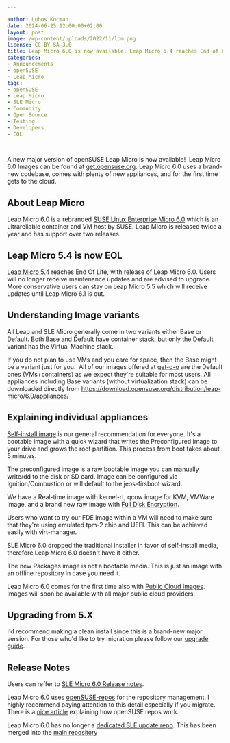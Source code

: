 ```yaml
---

author: Lubos Kocman
date: 2024-06-25 12:00:00+02:00
layout: post
image: /wp-content/uploads/2022/11/lpm.png
license: CC-BY-SA-3.0
title: Leap Micro 6.0 is now available. Leap Micro 5.4 reaches End of Life.
categories:
- Announcements
- openSUSE
- Leap Micro
tags:
- openSUSE
- Leap Micro
- SLE Micro
- Community
- Open Source
- Testing
- Developers
- EOL

---
```



A new major version of openSUSE Leap Micro is now available!  Leap Micro 6.0 Images can be found at [get.opensuse.org](https://get.opensuse.org/leapmicro/6.0/).
Leap Micro 6.0 uses a brand-new codebase, comes with plenty of new appliances, and for the first time gets to the cloud.

## About Leap Micro

Leap Micro 6.0 is a rebranded [SUSE Linux Enterprise Micro 6.0](https://www.suse.com/products/micro/) which is an ultrareliable container and VM host by SUSE. Leap Micro is released twice a year and has support over two releases.

## Leap Micro 5.4 is now EOL

[Leap Micro 5.4](https://news.opensuse.org/2023/04/27/leap-micro-54-leap-155-enters-rc/) reaches End Of Life, with release of Leap Micro 6.0.
Users will no longer receive maintenance updates and are advised to upgrade.
More conservative users can stay on Leap Micro 5.5 which will receive updates until Leap Micro 6.1 is out.

## Understanding Image variants

All Leap and SLE Micro generally come in two variants either Base or Default.
Both Base and Default have container stack, but only the Default variant has the Virtual Machine stack.

If you do not plan to use VMs and you care for space, then the Base might be a variant just for you. 
All of our images offered at [get-o-o](https://get.opensuse.org/leapmicro/6.0/) are the Default ones (VMs+containers) as we expect they're suitable for most users.
All appliances including Base variants (without virtualization stack) can be downloaded directly from https://download.opensuse.org/distribution/leap-micro/6.0/appliances/ 

## Explaining individual appliances

[Self-install image](https://www.youtube.com/watch?v=j8kWT7HSjbw) is our general recommendation for everyone.
It's a bootable image with a quick wizard that writes the Preconfigured image to your drive and grows the root partition.
This process from boot takes about 5 minutes.

The preconfigured image is a raw bootable image you can manually write/dd to the disk or SD card.
Image can be configured via Ignition/Combustion or will default to the jeos-firsboot wizard.

We have a Real-time image with kernel-rt, qcow image for KVM, VMWare image, and a brand new raw image with [Full Disk Encryption](https://www.youtube.com/watch?v=Zd0kLDQsz88).

Users who want to try our FDE image within a VM will need to make sure that they're using emulated tpm-2 chip and UEFI. This can be achieved easily with virt-manager.

SLE Micro 6.0 dropped the traditional installer in favor of self-install media, therefore Leap Micro 6.0 doesn't have it either. 

The new Packages image is not a bootable media. This is just an image with an offline repository in case you need it.

Leap Micro 6.0 comes for the first time also with [Public Cloud Images](https://build.opensuse.org/project/show/Cloud:Images:LeapMicro_6.0).
Images will soon be available with all major public cloud providers. 

## Upgrading from 5.X

I'd recommend making a clean install since this is a brand-new major version.
For those who'd like to try migration please follow our [upgrade guide](https://en.opensuse.org/SDB:System_upgrade_to_LeapMicro_6.0).

## Release Notes

Users can reffer to [SLE Micro 6.0 Release notes](https://www.suse.com/releasenotes/x86_64/SL-Micro/6.0/index.html).

Leap Micro 6.0 uses [openSUSE-repos](https://github.com/openSUSE/openSUSE-repos) for the repository management.
I highly recommend paying attention to this detail especially if you migrate. There is a [nice article](https://news.opensuse.org/2023/07/31/try-out-cdn-with-opensuse-repos/) explaining how openSUSE repos work.

Leap Micro 6.0 has no longer a [dedicated SLE update repo](https://github.com/openSUSE/openSUSE-repos/blob/main/opensuse-leap-micro5-repoindex.xml). This has been merged into the [main repository](https://github.com/openSUSE/openSUSE-repos/blob/main/opensuse-leap-micro6-repoindex.xml)

<meta name="openSUSE, Leap Micro, Open Source, Upgrade, EOL" content="HTML,CSS,XML,JavaScript">

